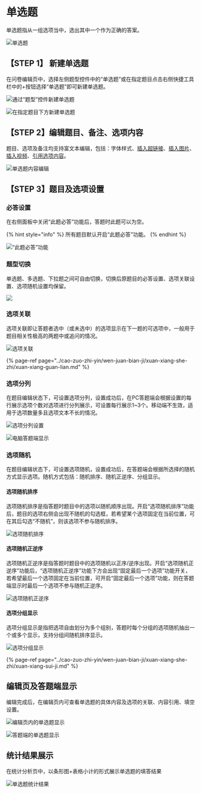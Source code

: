 # 单选题

单选题指从一组选项当中，选出其中一个作为正确的答案。

![&#x5355;&#x9009;&#x9898;](../.gitbook/assets/image%20%28391%29.png)

## 【STEP 1】 新建单选题

在问卷编辑页中，选择左侧题型控件中的“单选题”或在指定题目点击右侧快捷工具栏中的+按钮选择“单选题”即可新建单选题。

![&#x901A;&#x8FC7;&#x201C;&#x9898;&#x578B;&#x201D;&#x63A7;&#x4EF6;&#x65B0;&#x5EFA;&#x5355;&#x9009;&#x9898;](../.gitbook/assets/image%20%28452%29.png)

![&#x5728;&#x6307;&#x5B9A;&#x9898;&#x76EE;&#x4E0B;&#x65B9;&#x65B0;&#x5EFA;&#x5355;&#x9009;&#x9898;](../.gitbook/assets/image%20%28122%29.png)

## 【STEP 2】编辑题目、备注、选项内容

题目、选项及备注均支持富文本编辑，包括：字体样式、[插入超链接](../cao-zuo-zhi-yin/wen-juan-bian-ji/cha-ru-chao-lian-jie.md)、[插入图片](../cao-zuo-zhi-yin/wen-juan-bian-ji/cha-ru-tu-pian.md)、[插入视频](../cao-zuo-zhi-yin/wen-juan-bian-ji/cha-ru-shi-pin.md)、[引用选项内容](../cao-zuo-zhi-yin/wen-juan-bian-ji/nei-rong-yin-yong.md)。

![&#x5355;&#x9009;&#x9898;&#x5185;&#x5BB9;&#x7F16;&#x8F91;](../.gitbook/assets/image%20%28363%29.png)

## 【STEP 3】题目及选项设置

### 必答设置

在右侧面板中关闭“此题必答”功能后，答题时此题可以为空。

{% hint style="info" %}
所有题目默认开启“此题必答”功能。
{% endhint %}

![&#x201C;&#x6B64;&#x9898;&#x5FC5;&#x7B54;&#x201D;&#x529F;&#x80FD;](../.gitbook/assets/image%20%28119%29.png)

### 题型切换

单选题、多选题、下拉题之间可自由切换，切换后原题目的必答设置、选项关联设置、选项随机设置均保留。

![](../.gitbook/assets/image%20%28347%29.png)

### 选项关联

选项关联即让答题者选中（或未选中）的选项显示在下一题的可选项中，一般用于题目相关性极高的两题中或追问的情况。

![&#x9009;&#x9879;&#x5173;&#x8054;](../.gitbook/assets/image%20%28302%29.png)

{% page-ref page="../cao-zuo-zhi-yin/wen-juan-bian-ji/xuan-xiang-she-zhi/xuan-xiang-guan-lian.md" %}

### 选项分列

在题目编辑状态下，可设置选项分列，设置成功后，在PC答题端会根据设置的每行展示选项个数对选项进行分列展示，可设置每行展示1~3个。移动端不生效，适用于选项数量多且选项文本不长的情况。

![&#x9009;&#x9879;&#x5206;&#x5217;&#x8BBE;&#x7F6E;](../.gitbook/assets/image%20%28485%29.png)

![&#x7535;&#x8111;&#x7B54;&#x9898;&#x7AEF;&#x663E;&#x793A;](../.gitbook/assets/image%20%28486%29.png)

### 选项随机

在题目编辑状态下，可设置选项随机，设置成功后，在答题端会根据所选择的随机方式显示选项。随机方式包括：随机排序、随机正逆序、分组显示。

#### 选项随机排序

选项随机排序是指答题时题目中的选项以随机顺序出现。开启“选项随机排序”功能后，题目的选项右侧会出现不随机的勾选框，若希望某个选项固定在当前位置，可在其后勾选“不随机”，则该选项不参与随机排序。

![&#x9009;&#x9879;&#x968F;&#x673A;&#x6392;&#x5E8F;](../.gitbook/assets/image%20%28156%29.png)

#### 选项随机正逆序

选项随机正逆序是指答题时题目中的选项随机以正序/逆序出现。开启“选项随机正逆序”功能后，“选项随机正逆序”功能下方会出现“固定最后一个选项”功能开关，若希望最后一个选项固定在当前位置，可开启“固定最后一个选项”功能，则在答题端显示时最后一个选项不参与随机正逆序。

![&#x9009;&#x9879;&#x968F;&#x673A;&#x6B63;&#x9006;&#x5E8F;](../.gitbook/assets/image%20%28453%29.png)

#### 选项分组显示

选项分组显示是指把选项自由划分为多个组别，答题时每个分组的选项随机抽出一个或多个显示，支持分组间随机排序显示。

![&#x9009;&#x9879;&#x5206;&#x7EC4;&#x663E;&#x793A;](../.gitbook/assets/image%20%28176%29.png)

{% page-ref page="../cao-zuo-zhi-yin/wen-juan-bian-ji/xuan-xiang-she-zhi/xuan-xiang-sui-ji.md" %}

## 编辑页及答题端显示

编辑完成后，在编辑页内可查看单选题的具体内容及选项的关联、内容引用、填空设置。

![&#x7F16;&#x8F91;&#x9875;&#x5185;&#x7684;&#x5355;&#x9009;&#x9898;&#x663E;&#x793A;](../.gitbook/assets/image%20%28312%29.png)

![&#x7B54;&#x9898;&#x7AEF;&#x7684;&#x5355;&#x9009;&#x9898;&#x663E;&#x793A;](../.gitbook/assets/image%20%28208%29.png)

## 统计结果展示

在统计分析页中，以条形图+表格小计的形式展示单选题的填答结果

![&#x5355;&#x9009;&#x9898;&#x7EDF;&#x8BA1;&#x7ED3;&#x679C;](../.gitbook/assets/image%20%28414%29.png)




